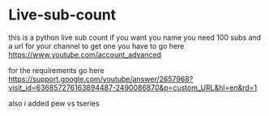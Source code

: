 # Live-sub-count
this is a python live sub count
if you want you name you need 100 subs and a url for your channel to get one you have to go here https://www.youtube.com/account_advanced

for the requirements go here https://support.google.com/youtube/answer/2657968?visit_id=636857276163894487-2490086870&p=custom_URL&hl=en&rd=1



also i added pew vs tseries
